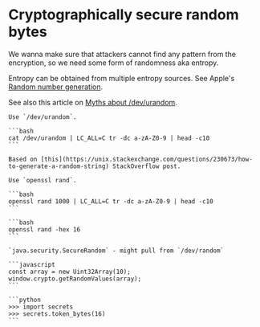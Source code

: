 # Cryptographically secure random bytes

We wanna make sure that attackers cannot find any pattern from the encryption, so we need some form of randomness aka entropy.

Entropy can be obtained from multiple entropy sources. See Apple's [Random number generation](https://support.apple.com/en-sg/guide/security/seca0c73a75b/web).

See also this article on [Myths about /dev/urandom](https://www.2uo.de/myths-about-urandom/).

~~~admonish example title="*nix"
Use `/dev/urandom`.

```bash
cat /dev/urandom | LC_ALL=C tr -dc a-zA-Z0-9 | head -c10
```

Based on [this](https://unix.stackexchange.com/questions/230673/how-to-generate-a-random-string) StackOverflow post.
~~~

~~~admonish example title="OpenSSL"
Use `openssl rand`.

```bash
openssl rand 1000 | LC_ALL=C tr -dc a-zA-Z0-9 | head -c10
```

```bash
openssl rand -hex 16
```
~~~

~~~admonish example title="Java"
`java.security.SecureRandom` - might pull from `/dev/random`
~~~

~~~admonish example title="JavaScript"
```javascript
const array = new Uint32Array(10);
window.crypto.getRandomValues(array);
```
~~~

~~~admonish example title="Python"
```python
>>> import secrets
>>> secrets.token_bytes(16)
```
~~~
